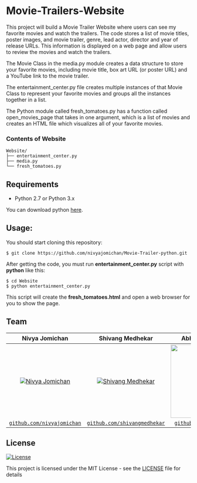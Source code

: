 # Movie-Trailers-Website

This project will build a Movie Trailer Website where users can see my favorite movies and watch the trailers. The code stores a list of movie titles, poster images, and movie trailer, genre, lead actor, director and year of release URLs. This information is displayed on a web page and allow users to review the movies and watch the trailers.

The Movie Class in the media.py module creates a data structure to store your favorite movies, including movie title, box art URL (or poster URL) and a YouTube link to the movie trailer.

The entertainment_center.py file creates multiple instances of that Movie Class to represent your favorite movies and groups all the instances together in a list.

The Python module called fresh_tomatoes.py has a function called open_movies_page that takes in one argument, which is a list of movies and creates an HTML file which visualizes all of your favorite movies.

### Contents of Website
```
Website/
├── entertainment_center.py
├── media.py
└── fresh_tomatoes.py
```

## Requirements
- Python 2.7 or Python 3.x

You can download python [here](https://www.python.org/downloads/).

## Usage:

You should start cloning this repository:

    $ git clone https://github.com/nivyajomichan/Movie-Trailer-python.git

After getting the code, you must run **entertainment_center.py** script with **python** like this:
    
    $ cd Website
    $ python entertainment_center.py

This script will create the **fresh_tomatoes.html** and open a web browser for you to show the page.



## Team
|  **Nivya Jomichan** |  **Shivang Medhekar** | **Abhishek Ghoshal** | **Elton Lemos** | **Prim Dsouza** |
| :---: |:---:|:---:| :---:|:---:|
| [![Nivya Jomichan](https://avatars1.githubusercontent.com/u/69161388?s=400&u=9dd47f3f19ab7e99f8938ee1669a2f9b26c1bbae&v=4)](https://github.com/nivyajomichan) | [![Shivang Medhekar](https://avatars2.githubusercontent.com/u/69140290?s=200&u=5df35a82b6d2b6b7b876dfdc22d451c92d30a5c6&v=4)](https://github.com/shivangmedhekar) | <img src = "https://media-exp1.licdn.com/dms/image/C5103AQE9eeVdOp_gVA/profile-displayphoto-shrink_800_800/0?e=1602115200&v=beta&t=Vgfke5AYbbkNQfEYyrMWqueCT1W3GQEKoJjJZkSx_ZE" width="200" height="200">| <img src = "https://media-exp1.licdn.com/dms/image/C5103AQFG2Cinmyjfbg/profile-displayphoto-shrink_800_800/0?e=1602115200&v=beta&t=GQxWNoIkQyqb_twmRr_Wwf_44zsKFeOuzFibL83ysGs" width="200" height="200"> | <img src = "https://media-exp1.licdn.com/dms/image/C5103AQFCKYWDUjPpkQ/profile-displayphoto-shrink_800_800/0?e=1602115200&v=beta&t=OOZhorVX1DQtFKfq8QUp6fRO0qGFudlSL2B8l9aeuBg" width="200" height="200">|
| <a href="https://github.com/nivyajomichan" target="_blank">`github.com/nivyajomichan`</a>|<a href="https://github.com/shivangmedhekar" target="_blank">`github.com/shivangmedhekar`</a> |  <a href="https://github.com/abhighosh98" target="_blank">`github.com/abhighosh98`</a> | <a href="https://github.com/icefrostpeng" target="_blank">`github.com/icefrostpeng`</a> |  <a href="https://github.com/primdsouza30" target="_blank">`github.com/primdsouza30`</a> |  




## License

[![License](http://img.shields.io/:license-mit-blue.svg?style=flat-square)](http://badges.mit-license.org)

This project is licensed under the MIT License - see the [LICENSE](LICENSE) file for details
